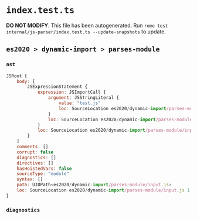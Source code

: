 # `index.test.ts`

**DO NOT MODIFY**. This file has been autogenerated. Run `rome test internal/js-parser/index.test.ts --update-snapshots` to update.

## `es2020 > dynamic-import > parses-module`

### `ast`

```javascript
JSRoot {
	body: [
		JSExpressionStatement {
			expression: JSImportCall {
				argument: JSStringLiteral {
					value: "test.js"
					loc: SourceLocation es2020/dynamic-import/parses-module/input.js 1:7-1:16
				}
				loc: SourceLocation es2020/dynamic-import/parses-module/input.js 1:6-1:17
			}
			loc: SourceLocation es2020/dynamic-import/parses-module/input.js 1:0-1:18
		}
	]
	comments: []
	corrupt: false
	diagnostics: []
	directives: []
	hasHoistedVars: false
	sourceType: "module"
	syntax: []
	path: UIDPath<es2020/dynamic-import/parses-module/input.js>
	loc: SourceLocation es2020/dynamic-import/parses-module/input.js 1:0-2:0
}
```

### `diagnostics`

```

```
